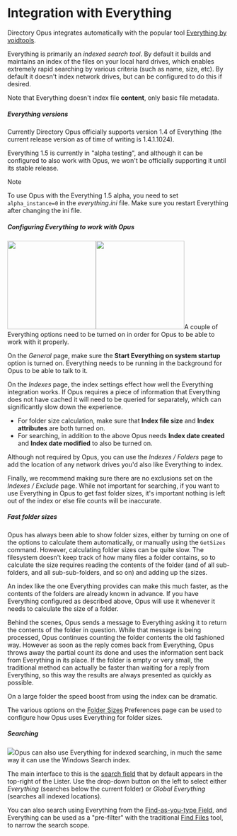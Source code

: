 # Integration with Everything

Directory Opus integrates automatically with the popular tool [Everything by voidtools](https://voidtools.com).

Everything is primarily an *indexed search tool*. By default it builds and maintains an index of the files on your local hard drives, which enables extremely rapid searching by various criteria (such as name, size, etc). By default it doesn't index network drives, but can be configured to do this if desired.

Note that Everything doesn't index file **content**, only basic file metadata.

##### Everything versions

Currently Directory Opus officially supports version 1.4 of Everything (the current release version as of time of writing is 1.4.1.1024).

Everything 1.5 is currently in "alpha testing", and although it can be configured to also work with Opus, we won't be officially supporting it until its stable release.

> [!NOTE]
> To use Opus with the Everything 1.5 alpha, you need to set `alpha_instance=0` in the *everything.ini* file. Make sure you restart Everything after changing the ini file.

##### Configuring Everything to work with Opus

<img src="/media/13/everything_options.png" class="align-right" data-query="?direct&amp;200" width="200" /><img src="/media/13/everything_indexes.png" class="align-right" data-query="?direct&amp;200" width="200" />A couple of Everything options need to be turned on in order for Opus to be able to work with it properly.

On the *General* page, make sure the **Start Everything on system startup** option is turned on. Everything needs to be running in the background for Opus to be able to talk to it.

On the *Indexes* page, the index settings effect how well the Everything integration works. If Opus requires a piece of information that Everything does not have cached it will need to be queried for separately, which can significantly slow down the experience.

- For folder size calculation, make sure that **Index file size** and **Index attributes** are both turned on.
- For searching, in addition to the above Opus needs **Index date created** and **Index date modified** to also be turned on.

Although not required by Opus, you can use the *Indexes / Folders* page to add the location of any network drives you'd also like Everything to index.

Finally, we recommend making sure there are no exclusions set on the *Indexes / Exclude* page. While not important for searching, if you want to use Everything in Opus to get fast folder sizes, it's important nothing is left out of the index or else file counts will be inaccurate.

##### Fast folder sizes

Opus has always been able to show folder sizes, either by turning on one of the options to calculate them automatically, or manually using the `GetSizes` command. However, calculating folder sizes can be quite slow. The filesystem doesn't keep track of how many files a folder contains, so to calculate the size requires reading the contents of the folder (and of all sub-folders, and all sub-sub-folders, and so on) and adding up the sizes.

An index like the one Everything provides can make this much faster, as the contents of the folders are already known in advance. If you have Everything configured as described above, Opus will use it whenever it needs to calculate the size of a folder.

Behind the scenes, Opus sends a message to Everything asking it to return the contents of the folder in question. While that message is being processed, Opus continues counting the folder contents the old fashioned way. However as soon as the reply comes back from Everything, Opus throws away the partial count its done and uses the information sent back from Everything in its place. If the folder is empty or very small, the traditional method can actually be faster than waiting for a reply from Everything, so this way the results are always presented as quickly as possible.

On a large folder the speed boost from using the index can be dramatic.

The various options on the [Folder Sizes](/Manual/preferences/preferences_categories/folders/folder_sizes/RAEDME.md) Preferences page can be used to configure how Opus uses Everything for folder sizes.

##### Searching

<img src="/media/13/everything_search.png" class="align-right" data-query="?nolink" />Opus can also use Everything for indexed searching, in much the same way it can use the Windows Search index.

The main interface to this is the [search field](/Manual/basic_concepts/searching_and_filtering/windows_search.md) that by default appears in the top-right of the Lister. Use the drop-down button on the left to select either *Everything* (searches below the current folder) or *Global Everything* (searches all indexed locations).

You can also search using Everything from the [Find-as-you-type Field](/Manual/basic_concepts/the_lister/find-as-you-type_field.md), and Everything can be used as a "pre-filter" with the traditional [Find Files](/Manual/basic_concepts/searching_and_filtering/find_files/RAEDME.md) tool, to narrow the search scope.
